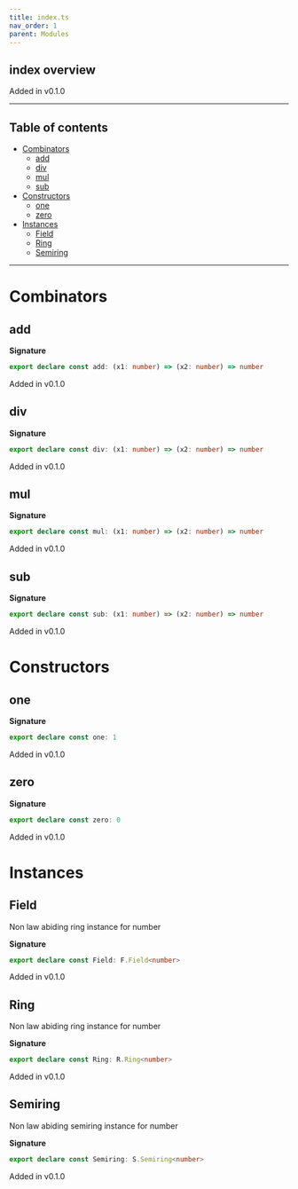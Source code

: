 ```yaml
---
title: index.ts
nav_order: 1
parent: Modules
---
```


## index overview

Added in v0.1.0

---

<h2 class="text-delta">Table of contents</h2>

- [Combinators](#combinators)
  - [add](#add)
  - [div](#div)
  - [mul](#mul)
  - [sub](#sub)
- [Constructors](#constructors)
  - [one](#one)
  - [zero](#zero)
- [Instances](#instances)
  - [Field](#field)
  - [Ring](#ring)
  - [Semiring](#semiring)

---

# Combinators

## add

**Signature**

```ts
export declare const add: (x1: number) => (x2: number) => number
```

Added in v0.1.0

## div

**Signature**

```ts
export declare const div: (x1: number) => (x2: number) => number
```

Added in v0.1.0

## mul

**Signature**

```ts
export declare const mul: (x1: number) => (x2: number) => number
```

Added in v0.1.0

## sub

**Signature**

```ts
export declare const sub: (x1: number) => (x2: number) => number
```

Added in v0.1.0

# Constructors

## one

**Signature**

```ts
export declare const one: 1
```

Added in v0.1.0

## zero

**Signature**

```ts
export declare const zero: 0
```

Added in v0.1.0

# Instances

## Field

Non law abiding ring instance for number

**Signature**

```ts
export declare const Field: F.Field<number>
```

Added in v0.1.0

## Ring

Non law abiding ring instance for number

**Signature**

```ts
export declare const Ring: R.Ring<number>
```

Added in v0.1.0

## Semiring

Non law abiding semiring instance for number

**Signature**

```ts
export declare const Semiring: S.Semiring<number>
```

Added in v0.1.0
